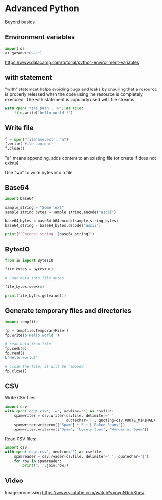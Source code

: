 # Advanced Python

Beyond basics


## Environment variables

```python
import os
os.getenv("USER")
```

https://www.datacamp.com/tutorial/python-environment-variables


## with statement

"with" statement helps avoiding bugs and leaks by ensuring that a resource is properly released when the code using the resource is completely executed. The with statement is popularly used with file streams.

```python
with open('file_path', 'w') as file:
    file.write('hello world !')
```


## Write file

```python
f = open("filename.ext", "a")
f.write("File content")
f.close()
```
"a" means appending, adds content to an existing file (or create if does not exists)

Use "wb" to write bytes into a file


## Base64

```python
import base64

sample_string = "Some text"
sample_string_bytes = sample_string.encode("ascii")

base64_bytes = base64.b64encode(sample_string_bytes)
base64_string = base64_bytes.decode("ascii")

print(f"Encoded string: {base64_string}")
```


## BytesIO

```python
from io import BytesIO

file_bytes = BytesIO()

# Load data into file_bytes

file_bytes.seek(0)

print(file_bytes.getvalue())

```

## Generate temporary files and directories

```python
import tempfile

fp = tempfile.TemporaryFile()
fp.write(b'Hello world!')

# read data from file
fp.seek(0)
fp.read()
b'Hello world!'

# close the file, it will be removed
fp.close()
```

## CSV

Write CSV files 

```python
import csv
with open('eggs.csv', 'w', newline='') as csvfile:
    spamwriter = csv.writer(csvfile, delimiter=' ',
                            quotechar='|', quoting=csv.QUOTE_MINIMAL)
    spamwriter.writerow(['Spam'] * 5 + ['Baked Beans'])
    spamwriter.writerow(['Spam', 'Lovely Spam', 'Wonderful Spam'])
```

Read CSV files:

```python
import csv
with open('eggs.csv', newline='') as csvfile:
    spamreader = csv.reader(csvfile, delimiter=' ', quotechar='|')
    for row in spamreader:
        print(', '.join(row))
```

## Video

Image processing https://www.youtube.com/watch?v=oyqNdcbKhew



